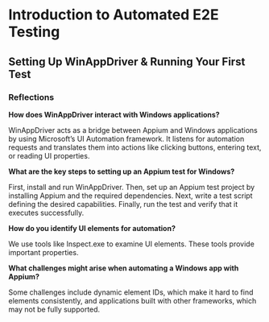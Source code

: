 # Introduction to Automated E2E Testing

## Setting Up WinAppDriver & Running Your First Test

### Reflections

**How does WinAppDriver interact with Windows applications?**

WinAppDriver acts as a bridge between Appium and Windows applications by using Microsoft’s UI Automation framework. It listens for automation requests and translates them into actions like clicking buttons, entering text, or reading UI properties.

**What are the key steps to setting up an Appium test for Windows?**

First, install and run WinAppDriver. Then, set up an Appium test project by installing Appium and the required dependencies. Next, write a test script defining the desired capabilities. Finally, run the test and verify that it executes successfully.

**How do you identify UI elements for automation?**

We use tools like Inspect.exe to examine UI elements. These tools provide important properties.

**What challenges might arise when automating a Windows app with Appium?**

Some challenges include dynamic element IDs, which make it hard to find elements consistently, and applications built with other frameworks, which may not be fully supported.
